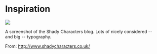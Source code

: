 # Inspiration

![](https://db-feed.s3.amazonaws.com/legacy/Screen_Shot_2016-04-08_at_4_10_19_PM-1460146269974.png)

A screenshot of the Shady Characters blog. Lots of nicely considered -- and big -- typography.

From: http://www.shadycharacters.co.uk/
